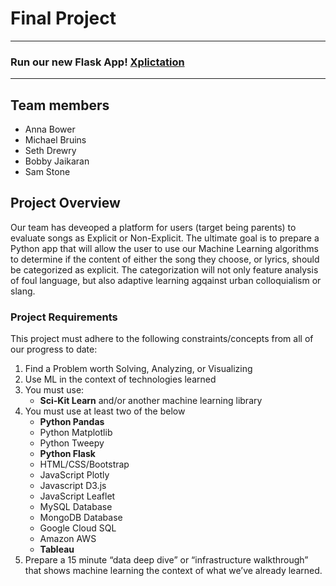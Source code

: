 # Final Project
---
### Run our new Flask App!  [Xplictation](https://github.com/bjaikaran/Project-3/)

---
## Team members 
- Anna Bower
- Michael Bruins
- Seth Drewry
- Bobby Jaikaran
- Sam Stone


## __Project Overview__
Our team has deveoped a platform for users (target being parents) to evaluate songs as Explicit or Non-Explicit. The ultimate goal is to prepare a Python app that will allow the user to use our Machine Learning algorithms to determine if the content of either the song they choose, or lyrics, should be categorized as explicit. The categorization will not only feature analysis of foul language, but also adaptive learning agqainst urban colloquialism or slang.

### __Project Requirements__
This project must adhere to the following constraints/concepts from all of our progress to date:
1. Find a Problem worth Solving, Analyzing, or Visualizing
2. Use ML in the context of technologies learned
3. You must use:
   * **Sci-Kit Learn** and/or another machine learning library
4. You must use at least two of the below
   * **Python Pandas**
   * Python Matplotlib
   * Python Tweepy
   * **Python Flask**
   * HTML/CSS/Bootstrap
   * JavaScript Plotly
   * Javascript D3.js
   * JavaScript Leaflet
   * MySQL Database
   * MongoDB Database
   * Google Cloud SQL
   * Amazon AWS
   * **Tableau**
5. Prepare a 15 minute “data deep dive” or “infrastructure walkthrough” that shows machine learning the context of what we’ve already learned.
